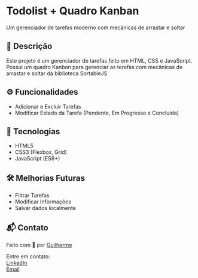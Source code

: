 # Todolist + Quadro Kanban
Um gerenciador de tarefas moderno com mecânicas de arrastar e soltar

## 📝 Descrição

Este projeto é um gerenciador de tarefas feito em HTML, CSS e JavaScript. Possui um quadro Kanban para gerenciar as terefas com mecânicas de arrastar e soltar da biblioteca SortableJS

## ⚙ Funcionalidades

- Adicionar e Excluir Tarefas
- Modificar Estado da Tarefa (Pendente, Em Progresso e Concluida)

## 🚀 Tecnologias

- HTML5
- CSS3 (Flexbox, Grid)
- JavaScript (ES6+)

## 🛠️ Melhorias Futuras

- Filtrar Tarefas 
- Modificar Informações
- Salvar dados localmente

## 📬 Contato

Feito com 💙 por [Guilherme](https://github.com/MrHendrix0611)

Entre em contato:  
[LinkedIn](https://www.linkedin.com/in/guilherme-hendrik-59775326a)  
[Email](silva06guilherme11@gmail.com)



